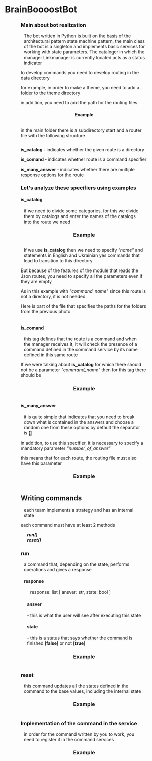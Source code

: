 # BrainBoooostBot
<div style="width:  80%;display: block;margin-left: auto;margin-right: auto;">
    <div style="display: block;margin-left: auto;margin-right: auto">
        <h3 style="display: block;margin-left: auto;margin-right: auto">Main about bot realization</h1>
        <p style="padding-left: 10px;display: block;margin-left: auto;margin-right: auto;">
            The bot written in Python is built on the basis of the architectural pattern state machine pattern, the main class of the bot is a singleton and implements basic services for working with state parameters. The cataloger in which the manager Linkmanager is currently located acts as a status indicator
        </p>
    </div>
    <div class="about_command_development">
        <p>to develop commands you need to develop routing in the data directory</p>
        <p>for example, in order to make a theme, you need to add a folder to the theme directory</p>
        <p>in addition, you need to add the path for the routing files</p>
        <h4 style="text-align: center;">Example</h4>
        <div style="display: block;margin-left: auto;margin-right: auto;">
            <img src="./documentation/example1-modified.jpg" alt="">
        </div>
        <p>in the main folder there is a subdirectory start and a router file with the following structure</p>
        <div style="display: block;margin-left: auto;margin-right: auto;">
            <img src="./documentation/example2-modified.jpg" alt="">
        </div>
        <div>
            <p><span><b>is_catalog - </b></span>indicates whether the given route is a directory</p>
            <p><span><b>is_comand - </b></span>indicates whether route is a command specifier</p>
            <p><span><b>is_many_answer - </b></span>indicates whether there are multiple response options for the route</p>
        </div>
        <h3>Let's analyze these specifiers using examples
        </h3>
        <div>
            <h4>is_catalog</h4>
            <p style="padding-left: 10px;padding-right: 10px;">if we need to divide some categories, for this we divide them by catalogs and enter the names of the catalogs into the route we need</p>
            <h3 style="text-align: center;">Example</h3>
        </div>
        <div style="display: block;margin-left: auto;margin-right: auto;">
            <img src="documentation/example3-modified.jpg" alt="">
        </div>
        <div>
            <p style="padding-left: 10px;padding-right: 10px;">
                If we use <b>is_catalog</b> then we need to specify <i>"name"</i> and statements in English and Ukrainian yes commands that lead to transition to this directory
            </p>
            <p>But because of the features of the module that reads the Json routes, you need to specify all the parameters even if they are empty</p>
            <p>As in this example with <i>"command_name"</i> since this route is not a directory, it is not needed</p>
            <p>Here is part of the file that specifies the paths for the folders from the previous photo</p>
        </div>
        <div style="display: block;margin-left: auto;margin-right: auto;">
            <img src="documentation/example4-modified.jpg" alt="">
        </div>
        <div>
            <h4>is_comand</h4>
            <p style="padding-left: 10px;padding-right: 10px;">this tag defines that the route is a command and when the manager receives it, it will check the presence of a command defined in the command service by its name defined in this same route</p>
            <p>If we were talking about <b>is_catalog</b> for which there should not be a parameter <i>"command_name"</i> then for this tag there should be</p>
            <h3 style="text-align: center;">Example</h3>
        </div>
        <div style="display: block;margin-left: auto;margin-right: auto;">
            <img src="/documentation/example5-modified.jpg" alt="">
        </div>
        <div>
            <h4>is_many_answer</h4>
            <p style="padding-left: 10px;padding-right: 10px;">it is quite simple that indicates that you need to break down what is contained in the answers and choose a random one from these options by default the separator is <b>[]</b></p>
            <p>in addition, to use this specifier, it is necessary to specify a mandatory parameter <i>"number_of_answer"</i></p>
            <p>this means that for each route, the routing file must also have this parameter</p>
            <h3 style="text-align: center;">Example</h3>
        </div>
        <div style="display: block;margin-left: auto;margin-right: auto;">
            <img src="/documentation/example6-modified.jpg" alt="">
        </div>
        <div>
            <h2>Writing commands</h2>
            <p style="padding-left: 10px;padding-right: 10px;">each team implements a strategy and has an internal state</p>
            <p>each command must have at least 2 methods</p>
            <div style="padding-left: 10px;padding-right: 10px;">
                <div style="padding-left: 10px;padding-right: 10px;">
                    <i><b>run()</b></i>
                </div>
                <div style="padding-left: 10px;padding-right: 10px;">
                    <i><b>reset()</b></i>
                </div>
            </div>
            <h3>run</h3>
            <div style="padding-left: 10px;padding-right: 10px;">
                a command that, depending on the state, performs operations and gives a response 
                <h4>response</h4>
                <div style="padding-left: 10px;padding-right: 10px;">
                    <p style="padding-left: 10px;padding-right: 10px;"> response: list [ ansver: str, state: bool ]</p>
                    <div>
                        <h4>ansver</h4> - this is what the user will see after executing this state
                        <h4>state</h4> - this is a status that says whether the command is finished <b>[false]</b> or not <b>[true]</b>
                    </div>
                </div>
                <h3 style="text-align: center;">Example</h3>
                <div style="display: block;margin-left: auto;margin-right: auto;">
                    <img src="documentation/example8-modified.jpg" alt="">
                </div>
            </div>
            <h3>reset</h3>
            <div style="padding-left: 10px;padding-right: 10px;">
                this command updates all the states defined in the command to the base values, including the internal state 
                <h3 style="text-align: center;">Example</h3>
                <div style="display: block;margin-left: auto;margin-right: auto;">
                    <img src="documentation/example7-modified.jpg" alt="">
                </div>
            </div>
        </div>
        <div>
            <h3>
                Implementation of the command in the service
            </h3>
            <p style="padding-left: 10px;padding-right: 10px;">in order for the command written by you to work, you need to register it in the command services</p>
            <h3 style="text-align: center;">Example</h3>
            <div style="display: block;margin-left: auto;margin-right: auto;">
                <img src="documentation/example9-modified.jpg" alt="">
            </div>
        </div>
    </div>
</div>
